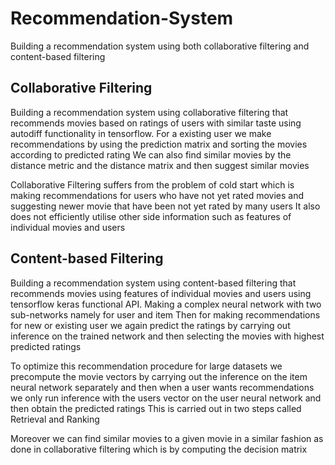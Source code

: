 # Recommendation-System
Building a recommendation system using both collaborative filtering and content-based filtering

## Collaborative Filtering
Building a recommendation system using collaborative filtering that recommends movies based on ratings of users with similar taste using autodiff functionality in tensorflow.
For a existing user we make recommendations by using the prediction matrix and sorting the movies according to predicted rating
We can also find similar movies by the distance metric and the distance matrix and then suggest similar movies

Collaborative Filtering suffers from the problem of cold start which is making recommendations for users who have not yet rated movies and suggesting newer movie that have been not yet rated by many users
It also does not efficiently utilise other side information such as features of individual movies and users

## Content-based Filtering 
Building a recommendation system using content-based filtering that recommends movies using features of individual movies and users using tensorflow keras functional API.
Making a complex neural network with two sub-networks namely for user and item
Then for making recommendations for new or existing user we again predict the ratings by carrying out inference on the trained network and then selecting the movies with highest predicted ratings

To optimize this recommendation procedure for large datasets we precompute the movie vectors by carrying out the inference on the item neural network separately and then when a user wants recommendations we only run inference with the users vector on the user neural network and then obtain the predicted ratings
This is carried out in two steps called Retrieval and Ranking

Moreover we can find similar movies to a given movie in a similar fashion as done in collaborative filtering which is by computing the decision matrix

